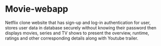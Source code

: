# Movie-webapp

Netflix clone website that has sign-up and log-in authentication for user, stores user data in database securely without knowing their password then displays movies, series and TV shows to present the overview, runtime, ratings and other corresponding details along with Youtube trailer.
